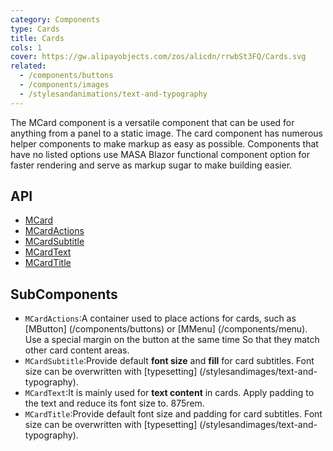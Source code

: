 ```yaml
---
category: Components
type: Cards
title: Cards
cols: 1
cover: https://gw.alipayobjects.com/zos/alicdn/rrwbSt3FQ/Cards.svg
related:
  - /components/buttons
  - /components/images
  - /stylesandanimations/text-and-typography
---
```


The MCard component is a versatile component that can be used for anything from a panel to a static image. The card component has numerous helper components to make markup as easy as possible. Components that have no listed options use MASA Blazor functional component option for faster rendering and serve as markup sugar to make building easier. 

## API

- [MCard](/api/MCard)
- [MCardActions](/api/MCardActions)
- [MCardSubtitle](/api/MCardSubtitle)
- [MCardText](/api/MCardText)
- [MCardTitle](/api/MCardTitle)


## SubComponents

- `MCardActions`:A container used to place actions for cards, such as [MButton] (/components/buttons) or [MMenu] (/components/menu). Use a special margin on the button at the same time
So that they match other card content areas.
- `MCardSubtitle`:Provide default **font size** and **fill** for card subtitles. Font size can be overwritten with [typesetting] (/stylesandimages/text-and-typography).
- `MCardText`:It is mainly used for **text content** in cards. Apply padding to the text and reduce its font size to. 875rem.
- `MCardTitle`:Provide default font size and padding for card subtitles. Font size can be overwritten with [typesetting] (/stylesandimages/text-and-typography).